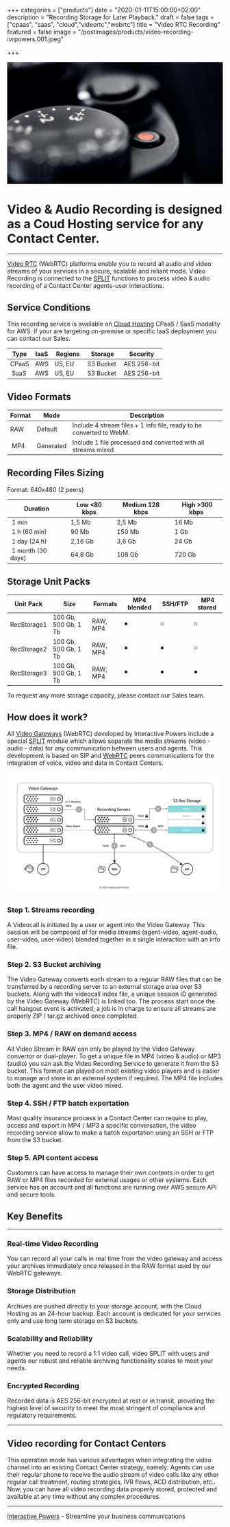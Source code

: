 +++
categories = ["products"]
date = "2020-01-11T15:00:00+02:00"
description = "Recording Storage for Later Playback."
draft = false
tags = ["cpaas", "saas", "cloud","videortc","webrtc"]
title = "Video RTC Recording"
featured = false
image = "/postimages/products/video-recording-ivrpowers.001.jpeg"

+++

![Video Recording](/postimages/products/video-recording-ivrpowers.001.jpeg)

# Video & Audio Recording is designed as a Coud Hosting service for any Contact Center.
---

[Video RTC](https://www.ivrpowers.com/videortc/) (WebRTC) platforms enable you to record all audio and video streams of your services in a secure, scalable and reliant mode. Video Recording is connected to the  [SPLIT](https://blog.ivrpowers.com/post/technologies/what-is-split/) functions to process video & audio recording of a Contact Center agents-user interactions.

##	Service Conditions

This recording service is available on [Cloud Hosting](https://www.ivrpowers.com/cloud-hosting/) CPaaS / SaaS modality for AWS. If your are targeting on-premise or specific IaaS deployment you can contact our Sales.

| Type | IaaS | Regions | Storage | Security |
|-----------|-----------|-----------|-----------|-----------|
| CPaaS | AWS | US, EU | S3 Bucket | AES 256-bit |
| SaaS | AWS | US, EU | S3 Bucket | AES 256-bit |

##	Video Formats

| Format | Mode | Description |
|-----------|-----------|-----------|
| RAW | Default | Include 4 stream files + 1 info file, ready to be converted to WebM. |
| MP4 | Generated | Include 1 file processed and converted with all streams mixed. |

##	Recording Files Sizing

Format: 640x480 (2 peers)

| Duration | Low <80 kbps | Medium 128 kbps | High >300 kbps |
|-----------|-----------|-----------|-----------|
| 1 min | 1,5 Mb | 2,5 Mb | 16 Mb |
| 1 h (60 min) | 90 Mb | 150 Mb | 1 Gb |
| 1 day (24 h) | 2,16 Gb | 3,6 Gb | 24 Gb |
| 1 month (30 days) | 64,8 Gb | 108 Gb | 720 Gb |

##	Storage Unit Packs

| Unit Pack | Size | Formats | MP4 blended | SSH/FTP | MP4 stored |
|-----------|-----------|-----------|-----------|-----------|-----------|
| RecStorage1 | 100 Gb, 500 Gb, 1 Tb | RAW, MP4 |◾️ | ◽️ | ◽️ | 
| RecStorage2 | 100 Gb, 500 Gb, 1 Tb  | RAW, MP4 |◾️ | ◾️ | ◽️ | 
| RecStorage3 | 100 Gb, 500 Gb, 1 Tb  | RAW, MP4 |◾️ | ◾️ | ◾️ | 

To request any more storage capacity, please contact our Sales team.

##	How does it work?

All [Video Gateways](https://www.ivrpowers.com/videortc/) (WebRTC) developed by Interactive Powers include a special [SPLIT](https://blog.ivrpowers.com/post/technologies/what-is-split/) module which allows separate the media streams (video - audio - data) for any communication between users and agents. This development is based on SIP  and [WebRTC](https://blog.ivrpowers.com/post/technologies/what-is-webrtc/) peers communications for the integration of voice, video and data in Contact Centers.

![Video Recording Process](/postimages/products/video-recording-ivrpowers.025.jpeg)

###	Step 1. Streams recording

A Videocall is initiated by a user or agent into the Video Gateway.  This session will be composed of for media streams (agent-video, agent-audio, user-video, user-video) blended together in a single interaction with an info file.

###	Step 2. S3 Bucket archiving

The Video Gateway converts each stream to a regular RAW files that can be transferred by a recording server to an external storage area over S3 buckets. Along with the videocall index file, a unique session ID generated by the Video Gateway (WebRTC) is linked too. The process start once the call hangout event is activated, a job is in charge to ensure all streams are properly ZIP / tar.gz archived once completed.

###	Step 3. MP4 / RAW on demand access

All Video Stream in RAW can only be played by the Video Gateway convertor or dual-player. To get a unique file in MP4 (video & audio) or MP3 (audio) you can ask the Video Recording Service to generate it from the S3 bucket. This format can played on most existing video players and is easier to manage and store in an external system if required. The MP4 file includes both the agent and the user video mixed.

###	Step 4. SSH / FTP batch exportation

Most quality insurance process in a Contact Center can require to play, access and export in MP4 / MP3 a specific conversation, the video recording service allow to make a batch exportation using an SSH or FTP from the S3 bucket.

###	Step 5. API content access

Customers can have access to manage their own contents in order to get RAW or MP4 files recorded for external usages or other systems. Each service has an account and all functions are running over AWS secure API and secure tools.

##	Key Benefits
---

###	Real-time Video Recording

You can record all your calls in real time from the video gateway and access your archives immediately once released in the RAW format used by our WebRTC gateways.

###	Storage Distribution

Archives are pushed directly to your storage account, with the Cloud Hosting as an 24-hour backup. Each account is dedicated for your services only and use long term storage on S3 buckets.

###	Scalability and Reliability

Whether you need to record a 1:1 video call, video SPLIT with users and agents our robust and reliable archiving functionality scales to meet your needs.

###	Encrypted Recording

Recorded data is AES 256-bit encrypted at rest or in transit, providing the highest level of security to meet the most stringent of compliance and regulatory requirements.

---
##	Video recording for Contact Centers

This operation mode has various advantages when integrating the video channel into an existing Contact Center strategy, namely: Agents can use their regular phone to receive the audio stream of video calls like any other regular call treatment, routing strategies, IVR flows, ACD distribution, etc.. Now, you can have all video recording data properly stored, protected and available at any time without any complex procedures.

---
[Interactive Powers](http://www.ivrpowers.com/) - Streamline your business communications
